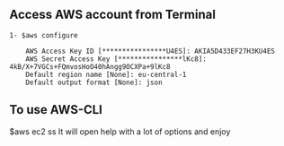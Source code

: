 ## Access AWS account from Terminal

    1- $aws configure

        AWS Access Key ID [****************U4ES]: AKIA5D433EF27H3KU4ES
        AWS Secret Access Key [****************lKc8]: 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
        Default region name [None]: eu-central-1
        Default output format [None]: json

## To use AWS-CLI
  
   $aws ec2 ss
      It will open help with a lot of options and enjoy